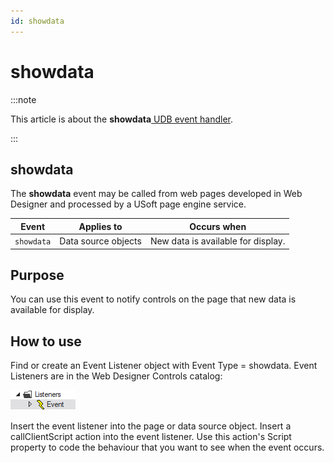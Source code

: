 ```yaml
---
id: showdata
---
```


# showdata




:::note

This article is about the **showdata**[ UDB event handler](/docs/Web_and_app_UIs/UDB_Events).

:::

## **showdata**

The **showdata** event may be called from web pages developed in Web Designer and processed by a USoft page engine service.

|**Event**|**Applies to**|**Occurs when**|
|--------|--------|--------|
|`showdata`|Data source objects|New data is available for display.|



## Purpose

You can use this event to notify controls on the page that new data is available for display.

## How to use

Find or create an Event Listener object with Event Type = showdata. Event Listeners are in the Web Designer Controls catalog:

![](./assets/ff8672be-ff07-426e-ba7e-0ecf37444b63.png)

Insert the event listener into the page or data source object. Insert a callClientScript action into the event listener. Use this action's Script property to code the behaviour that you want to see when the event occurs.
